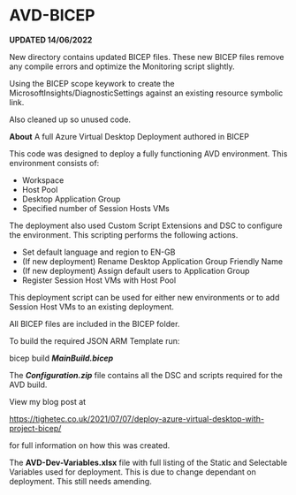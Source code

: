 # AVD-BICEP

**UPDATED 14/06/2022**

New directory contains updated BICEP files. These new BICEP files remove any compile errors and optimize the Monitoring script slightly. 

Using the BICEP scope keywork to create the MicrosoftInsights/DiagnosticSettings against an existing resource symbolic link.

Also cleaned up so unused code.

**About**
A full Azure Virtual Desktop Deployment authored in BICEP

This code was designed to deploy a fully functioning AVD environment. This environment consists of:

- Workspace
- Host Pool
- Desktop Application Group
- Specified number of Session Hosts VMs

The deployment also used Custom Script Extensions and DSC to configure the environment. This scripting performs the following actions.

- Set default language and region to EN-GB
- (If new deployment) Rename Desktop Application Group Friendly Name
- (If new deployment) Assign default users to Application Group
- Register Session Host VMs with Host Pool

This deployment script can be used for either new environments or to add Session Host VMs to an existing deployment.

All BICEP files are included in the BICEP folder.

To build the required JSON ARM Template run:

bicep build ***MainBuild.bicep***

The ***Configuration.zip*** file contains all the DSC and scripts required for the AVD build.

View my blog post at 

https://tighetec.co.uk/2021/07/07/deploy-azure-virtual-desktop-with-project-bicep/

for full information on how this was created.

The **AVD-Dev-Variables.xlsx** file with full listing of the Static and Selectable Variables used for deployment. This is due to change dependant on deployment. This still needs amending.
